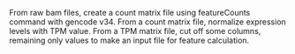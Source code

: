 From raw bam files, create a count matrix file using featureCounts command with gencode v34.
From a count matrix file, normalize expression levels with TPM value.
From a TPM matrix file, cut off some columns, remaining only values to make an input file for feature calculation.

